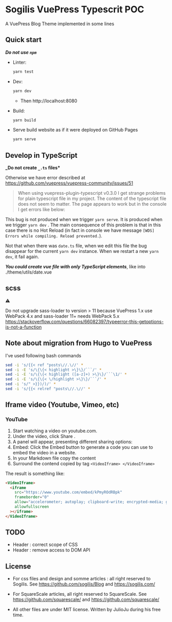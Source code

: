 # Sogilis VuePress Typescrit POC

A VuePress Blog Theme implemented in some lines

## Quick start

**_Do not use `npm`_**

- Linter:

  ```bash
  yarn test
  ```

- Dev:

  ```bash
  yarn dev
  ```

  - Then http://localhost:8080

- Build:

  ```bash
  yarn build
  ```

* Serve build website as if it were deployed on GitHub Pages

  ```bash
  yarn serve
  ```

## Develop in TypeScript

**_Do not create `_.ts` files\***

Otherwise we have error described at https://github.com/vuepress/vuepress-community/issues/51

> When using vuepress-plugin-typescript v0.3.0 I get strange problems for plain
> typescript file in my project. The content of the typescript file does not seem
> to matter. The page appears to work but in the console I get errors like below:

This bug is not produced when we trigger `yarn serve`. It is produced when
we trigger `yarn dev` . The main consequence of this problem is that
in this case there is no Hot Reload (in fact in console we have message
`[WDS] Errors while compiling. Reload prevented.`).

Not that when there was `date.ts` file, when we edit this file the bug
disappear for the current `yarn dev` instance. When we restart a new
`yarn dev`, it fail again.

**_You could create vue file with only TypeScript elements_**, like into
./theme/utils/date.vue

## scss

:warning:

Do not upgrade sass-loader to version > 11 because VuePress 1.x use WebPack 4.x
and sass-loader 11+ needs WebPack 5.x
https://stackoverflow.com/questions/66082397/typeerror-this-getoptions-is-not-a-function

## Note about migration from Hugo to VuePress

I've used following bash commands

````bash
sed -i 's/{{< ref "posts\//.\//' *
sed -i -E 's/\{\{< highlight >\}\}/```/' *
sed -i -E 's/\{\{< highlight ([a-z]+) >\}\}/```\1/' *
sed -i -E 's/\{\{< \/highlight >\}\}/```/' *
sed -i 's/" >}})/)/' *
sed -i 's/{{< relref "posts\//.\//' *
````

## Iframe video (Youtube, Vimeo, etc)

### YouTube

1. Start watching a video on youtube.com.
2. Under the video, click Share .
3. A panel will appear, presenting different sharing options:
4. Embed: Click the Embed button to generate a code you can use to embed the video in a website.
5. In your Markdown file copy the content
6. Surround the contend copied by tag `<VideoIframe> </VideoIframe>`

The result is something like:

```md
<VideoIframe>
  <iframe
    src="https://www.youtube.com/embed/kPmyROdRBpk"
    frameborder="0"
    allow="accelerometer; autoplay; clipboard-write; encrypted-media; gyroscope; picture-in-picture"
    allowfullscreen
  ></iframe>
</VideoIframe>
```

## TODO

- Header : correct scope of CSS
- Header : remove access to DOM API

## License

- For css files and design and somme articles : all right reserved to Sogilis.
  See https://github.com/sogilis/Blog and https://sogilis.com/

- For SquareScale articles, all right reserved to SquareScale.
  See https://github.com/squarescale/ and https://github.com/squarescale/

- All other files are under MIT license. Written by JulioJu during his free time.
